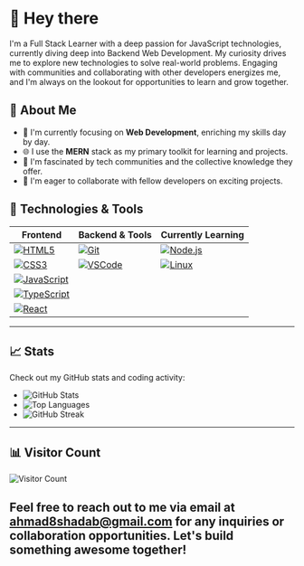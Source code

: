 # 👋 Hey there

I'm a Full Stack Learner with a deep passion for JavaScript technologies, currently diving deep into Backend Web Development. My curiosity drives me to explore new technologies to solve real-world problems. Engaging with communities and collaborating with other developers energizes me, and I'm always on the lookout for opportunities to learn and grow together.

## 🚀 About Me
- 🌱 I'm currently focusing on **Web Development**, enriching my skills day by day.
- 🌐 I use the **MERN** stack as my primary toolkit for learning and projects.
- 👥 I'm fascinated by tech communities and the collective knowledge they offer.
- 🤝 I'm eager to collaborate with fellow developers on exciting projects.

## 🔧 Technologies & Tools

| Frontend      | Backend & Tools | Currently Learning |
|---------------|-----------------|--------------------|
| [![HTML5](https://img.shields.io/badge/-HTML5-E34F26?style=for-the-badge&logo=html5&logoColor=white)](#) | [![Git](https://img.shields.io/badge/-Git-F05032?style=for-the-badge&logo=git&logoColor=white)](#) | [![Node.js](https://img.shields.io/badge/-Node.js-339933?style=for-the-badge&logo=node.js&logoColor=white)](#) |
|  [![CSS3](https://img.shields.io/badge/-CSS3-1572B6?style=for-the-badge&logo=css3&logoColor=white)](#) | [![VSCode](https://img.shields.io/badge/-VSCode-007ACC?style=for-the-badge&logo=visual-studio-code&logoColor=white)](#) | [![Linux](https://img.shields.io/badge/-Linux-FCC624?style=for-the-badge&logo=linux&logoColor=black)](#) |
| [![JavaScript](https://img.shields.io/badge/-JavaScript-F7DF1E?style=for-the-badge&logo=javascript&logoColor=black)](#) |  |  |
| [![TypeScript](https://img.shields.io/badge/-TypeScript-007ACC?style=for-the-badge&logo=typescript&logoColor=white)](#) |  |  |
| [![React](https://img.shields.io/badge/-React-61DAFB?style=for-the-badge&logo=react&logoColor=black)](#) |  |  |
---
## 📈 Stats
Check out my GitHub stats and coding activity:
- ![GitHub Stats](https://github-readme-stats-sigma-five.vercel.app/api?username=ahmad2shadab&show_icons=true&theme=tokyonight&hide_border=true)
- ![Top Languages](https://github-readme-stats.vercel.app/api/top-langs/?username=ahmad2shadab&show_icons=true&theme=tokyonight&hide_border=true)
- ![GitHub Streak](https://streak-stats.demolab.com/?user=ahmad2shadab&theme=tokyonight&hide_border=true)


---
## 📊 Visitor Count
![Visitor Count](https://visitcount.itsvg.in/api?id=ahmad2shadab&icon=6&color=1)

Feel free to reach out to me via email at ahmad8shadab@gmail.com for any inquiries or collaboration opportunities. Let's build something awesome together!
---
